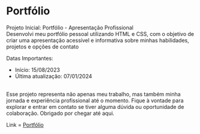 <h1>Portfólio</h1>

Projeto Inicial: Portfólio - Apresentação Profissional<br>
Desenvolvi meu portfólio pessoal utilizando HTML e CSS, com o objetivo de criar uma apresentação acessível e informativa sobre minhas habilidades, projetos e opções de contato

Datas Importantes: 
<ul>
  <li>Início: 15/08/2023</li>
  <li>Última atualização: 07/01/2024</li><br>
</ul>

Esse projeto representa não apenas meu trabalho, mas também minha jornada e experiência profissional até o momento. Fique à vontade para explorar e entrar em contato se tiver alguma dúvida ou oportunidade de colaboração. Obrigado por chegar até aqui.

Link = <a href="https://caiorossi00.github.io/Portfolio/">Portfólio</a>

